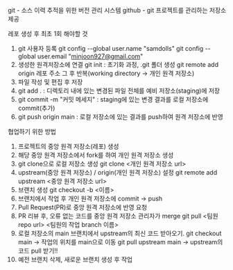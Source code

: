 git - 소스 이력 추적을 위한 버전 관리 시스템
github - git 프로젝트를 관리하는 저장소 제공

레포 생성 후 최초 1회 해야할 것
1. git 사용자 등록
git config --global user.name "samdolls"
git config --global user.email "minjoon927@gmail.com"
2. 생성한 원격저장소에 연결
git init : 초기화 과정, .git 폴더 생성
git remote add origin 레포 주소
그 후 반복(working directory -> 개인 원격 저장소)
3. 파일 작성 및 편집 후 저장
4. git add . : 디렉토리 내에 있는 변경된 파일 전체를 예비 저장소(staging)에 저장
5. git commit -m "커밋 메세지" : staging에 있는 변경 결과를 로컬 저장소에 commit(추가)
6. git push origin main : 로컬 저장소에 있는 결과를 push하여 원격 저장소에 반영

협업하기 위한 방법
1. 프로젝트의 중앙 원격 저장소(레포) 생성
2. 해당 중앙 원격 저장소에서 fork를 하여 개인 원격 저장소 생성
3. git clone으로 로컬 저장소 생성
git clone <개인 원격 저장소 url>
4. upstream(중앙 원격 저장소) / origin(개인 원격 저장소) 설정
git remote add upstream <중앙 원격 저장소 url>
5. 브랜치 생성
git checkout -b <이름>
6. 브랜치에서 작업 후 개인 원격 저장소에 commit -> push
7. Pull Request(PR)로 중앙 원격 저장소에 반영 요청
8. PR 리뷰 후, 오류 없는 코드를 중앙 원격 저장소 관리자가 merge
git pull <팀원 repo url> <팀원의 작업 branch 이름>
9. 로컬 저장소의 main 브랜치에서 upstream의 최신 코드 받아오기.
git checkout main -> 작업의 위치를 main으로 이동
git pull upstream main -> upstream의 코드 pull 받기!!
10. 예전 브랜치 삭제, 새로운 브랜치 생성 후 작업